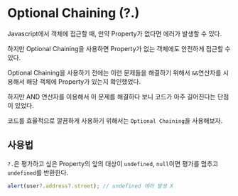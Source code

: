 # Optional Chaining (?.)

Javascript에서 객체에 접근할 때, 만약 Property가 없다면 에러가 발생할 수 있다.

하지만 Optional Chaining을 사용하면 Property가 없는 객체에도 안전하게 접근할 수 있다.

Optional Chaining을 사용하기 전에는 이런 문제들을 해결하기 위해서 `&&`연산자를 시용해서 해당 객체에 Property가 있는지 확인했었다.

하지만 AND 연산자를 이용해서 이 문제를 해결하다 보니 코드가 아주 길어진다는 단점이 있었다.

코드를 효율적으로 깔끔하게 사용하기 위해서는 `Optional Chaining`을 사용해보자.

## 사용법

`?.`은 평가하고 싶은 Property의 앞의 대상이 `undefined`, `null`이면 평가를 멈추고 `undefined`를 반환한다.

```js
alert(user?.address?.street); // undefined 에러 발생 X
```
